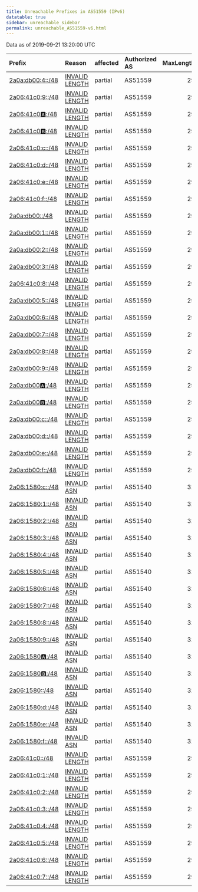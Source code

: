 ```yaml
---
title: Unreachable Prefixes in AS51559 (IPv6)
datatable: true
sidebar: unreachable_sidebar
permalink: unreachable_AS51559-v6.html
---
```


Data as of 2019-09-21 13:20:00 UTC


<div class="datatable-begin"></div>

| Prefix                                                     | Reason                                                                                                     | affected   | Authorized AS   |   MaxLength | Anchor                                         |   unreachable /48s |
|:-----------------------------------------------------------|:-----------------------------------------------------------------------------------------------------------|:-----------|:----------------|------------:|:-----------------------------------------------|-------------------:|
| [2a0a:db00:4::/48](https://stat.ripe.net/2a0a:db00:4::/48) | [INVALID LENGTH](https://rpki-validator.ripe.net/announcement-preview?asn=AS51559&prefix=2a0a:db00:4::/48) | partial    | AS51559         |          29 | [RIPE](unreachable_RIPE_NCC_RPKI_Root-v6.html) |                  1 |
| [2a06:41c0:9::/48](https://stat.ripe.net/2a06:41c0:9::/48) | [INVALID LENGTH](https://rpki-validator.ripe.net/announcement-preview?asn=AS51559&prefix=2a06:41c0:9::/48) | partial    | AS51559         |          29 | [RIPE](unreachable_RIPE_NCC_RPKI_Root-v6.html) |                  1 |
| [2a06:41c0:a::/48](https://stat.ripe.net/2a06:41c0:a::/48) | [INVALID LENGTH](https://rpki-validator.ripe.net/announcement-preview?asn=AS51559&prefix=2a06:41c0:a::/48) | partial    | AS51559         |          29 | [RIPE](unreachable_RIPE_NCC_RPKI_Root-v6.html) |                  1 |
| [2a06:41c0:b::/48](https://stat.ripe.net/2a06:41c0:b::/48) | [INVALID LENGTH](https://rpki-validator.ripe.net/announcement-preview?asn=AS51559&prefix=2a06:41c0:b::/48) | partial    | AS51559         |          29 | [RIPE](unreachable_RIPE_NCC_RPKI_Root-v6.html) |                  1 |
| [2a06:41c0:c::/48](https://stat.ripe.net/2a06:41c0:c::/48) | [INVALID LENGTH](https://rpki-validator.ripe.net/announcement-preview?asn=AS51559&prefix=2a06:41c0:c::/48) | partial    | AS51559         |          29 | [RIPE](unreachable_RIPE_NCC_RPKI_Root-v6.html) |                  1 |
| [2a06:41c0:d::/48](https://stat.ripe.net/2a06:41c0:d::/48) | [INVALID LENGTH](https://rpki-validator.ripe.net/announcement-preview?asn=AS51559&prefix=2a06:41c0:d::/48) | partial    | AS51559         |          29 | [RIPE](unreachable_RIPE_NCC_RPKI_Root-v6.html) |                  1 |
| [2a06:41c0:e::/48](https://stat.ripe.net/2a06:41c0:e::/48) | [INVALID LENGTH](https://rpki-validator.ripe.net/announcement-preview?asn=AS51559&prefix=2a06:41c0:e::/48) | partial    | AS51559         |          29 | [RIPE](unreachable_RIPE_NCC_RPKI_Root-v6.html) |                  1 |
| [2a06:41c0:f::/48](https://stat.ripe.net/2a06:41c0:f::/48) | [INVALID LENGTH](https://rpki-validator.ripe.net/announcement-preview?asn=AS51559&prefix=2a06:41c0:f::/48) | partial    | AS51559         |          29 | [RIPE](unreachable_RIPE_NCC_RPKI_Root-v6.html) |                  1 |
| [2a0a:db00::/48](https://stat.ripe.net/2a0a:db00::/48)     | [INVALID LENGTH](https://rpki-validator.ripe.net/announcement-preview?asn=AS51559&prefix=2a0a:db00::/48)   | partial    | AS51559         |          29 | [RIPE](unreachable_RIPE_NCC_RPKI_Root-v6.html) |                  1 |
| [2a0a:db00:1::/48](https://stat.ripe.net/2a0a:db00:1::/48) | [INVALID LENGTH](https://rpki-validator.ripe.net/announcement-preview?asn=AS51559&prefix=2a0a:db00:1::/48) | partial    | AS51559         |          29 | [RIPE](unreachable_RIPE_NCC_RPKI_Root-v6.html) |                  1 |
| [2a0a:db00:2::/48](https://stat.ripe.net/2a0a:db00:2::/48) | [INVALID LENGTH](https://rpki-validator.ripe.net/announcement-preview?asn=AS51559&prefix=2a0a:db00:2::/48) | partial    | AS51559         |          29 | [RIPE](unreachable_RIPE_NCC_RPKI_Root-v6.html) |                  1 |
| [2a0a:db00:3::/48](https://stat.ripe.net/2a0a:db00:3::/48) | [INVALID LENGTH](https://rpki-validator.ripe.net/announcement-preview?asn=AS51559&prefix=2a0a:db00:3::/48) | partial    | AS51559         |          29 | [RIPE](unreachable_RIPE_NCC_RPKI_Root-v6.html) |                  1 |
| [2a06:41c0:8::/48](https://stat.ripe.net/2a06:41c0:8::/48) | [INVALID LENGTH](https://rpki-validator.ripe.net/announcement-preview?asn=AS51559&prefix=2a06:41c0:8::/48) | partial    | AS51559         |          29 | [RIPE](unreachable_RIPE_NCC_RPKI_Root-v6.html) |                  1 |
| [2a0a:db00:5::/48](https://stat.ripe.net/2a0a:db00:5::/48) | [INVALID LENGTH](https://rpki-validator.ripe.net/announcement-preview?asn=AS51559&prefix=2a0a:db00:5::/48) | partial    | AS51559         |          29 | [RIPE](unreachable_RIPE_NCC_RPKI_Root-v6.html) |                  1 |
| [2a0a:db00:6::/48](https://stat.ripe.net/2a0a:db00:6::/48) | [INVALID LENGTH](https://rpki-validator.ripe.net/announcement-preview?asn=AS51559&prefix=2a0a:db00:6::/48) | partial    | AS51559         |          29 | [RIPE](unreachable_RIPE_NCC_RPKI_Root-v6.html) |                  1 |
| [2a0a:db00:7::/48](https://stat.ripe.net/2a0a:db00:7::/48) | [INVALID LENGTH](https://rpki-validator.ripe.net/announcement-preview?asn=AS51559&prefix=2a0a:db00:7::/48) | partial    | AS51559         |          29 | [RIPE](unreachable_RIPE_NCC_RPKI_Root-v6.html) |                  1 |
| [2a0a:db00:8::/48](https://stat.ripe.net/2a0a:db00:8::/48) | [INVALID LENGTH](https://rpki-validator.ripe.net/announcement-preview?asn=AS51559&prefix=2a0a:db00:8::/48) | partial    | AS51559         |          29 | [RIPE](unreachable_RIPE_NCC_RPKI_Root-v6.html) |                  1 |
| [2a0a:db00:9::/48](https://stat.ripe.net/2a0a:db00:9::/48) | [INVALID LENGTH](https://rpki-validator.ripe.net/announcement-preview?asn=AS51559&prefix=2a0a:db00:9::/48) | partial    | AS51559         |          29 | [RIPE](unreachable_RIPE_NCC_RPKI_Root-v6.html) |                  1 |
| [2a0a:db00:a::/48](https://stat.ripe.net/2a0a:db00:a::/48) | [INVALID LENGTH](https://rpki-validator.ripe.net/announcement-preview?asn=AS51559&prefix=2a0a:db00:a::/48) | partial    | AS51559         |          29 | [RIPE](unreachable_RIPE_NCC_RPKI_Root-v6.html) |                  1 |
| [2a0a:db00:b::/48](https://stat.ripe.net/2a0a:db00:b::/48) | [INVALID LENGTH](https://rpki-validator.ripe.net/announcement-preview?asn=AS51559&prefix=2a0a:db00:b::/48) | partial    | AS51559         |          29 | [RIPE](unreachable_RIPE_NCC_RPKI_Root-v6.html) |                  1 |
| [2a0a:db00:c::/48](https://stat.ripe.net/2a0a:db00:c::/48) | [INVALID LENGTH](https://rpki-validator.ripe.net/announcement-preview?asn=AS51559&prefix=2a0a:db00:c::/48) | partial    | AS51559         |          29 | [RIPE](unreachable_RIPE_NCC_RPKI_Root-v6.html) |                  1 |
| [2a0a:db00:d::/48](https://stat.ripe.net/2a0a:db00:d::/48) | [INVALID LENGTH](https://rpki-validator.ripe.net/announcement-preview?asn=AS51559&prefix=2a0a:db00:d::/48) | partial    | AS51559         |          29 | [RIPE](unreachable_RIPE_NCC_RPKI_Root-v6.html) |                  1 |
| [2a0a:db00:e::/48](https://stat.ripe.net/2a0a:db00:e::/48) | [INVALID LENGTH](https://rpki-validator.ripe.net/announcement-preview?asn=AS51559&prefix=2a0a:db00:e::/48) | partial    | AS51559         |          29 | [RIPE](unreachable_RIPE_NCC_RPKI_Root-v6.html) |                  1 |
| [2a0a:db00:f::/48](https://stat.ripe.net/2a0a:db00:f::/48) | [INVALID LENGTH](https://rpki-validator.ripe.net/announcement-preview?asn=AS51559&prefix=2a0a:db00:f::/48) | partial    | AS51559         |          29 | [RIPE](unreachable_RIPE_NCC_RPKI_Root-v6.html) |                  1 |
| [2a06:1580:c::/48](https://stat.ripe.net/2a06:1580:c::/48) | [INVALID ASN](https://rpki-validator.ripe.net/announcement-preview?asn=AS51559&prefix=2a06:1580:c::/48)    | partial    | AS51540         |          32 | [RIPE](unreachable_RIPE_NCC_RPKI_Root-v6.html) |                  1 |
| [2a06:1580:1::/48](https://stat.ripe.net/2a06:1580:1::/48) | [INVALID ASN](https://rpki-validator.ripe.net/announcement-preview?asn=AS51559&prefix=2a06:1580:1::/48)    | partial    | AS51540         |          32 | [RIPE](unreachable_RIPE_NCC_RPKI_Root-v6.html) |                  1 |
| [2a06:1580:2::/48](https://stat.ripe.net/2a06:1580:2::/48) | [INVALID ASN](https://rpki-validator.ripe.net/announcement-preview?asn=AS51559&prefix=2a06:1580:2::/48)    | partial    | AS51540         |          32 | [RIPE](unreachable_RIPE_NCC_RPKI_Root-v6.html) |                  1 |
| [2a06:1580:3::/48](https://stat.ripe.net/2a06:1580:3::/48) | [INVALID ASN](https://rpki-validator.ripe.net/announcement-preview?asn=AS51559&prefix=2a06:1580:3::/48)    | partial    | AS51540         |          32 | [RIPE](unreachable_RIPE_NCC_RPKI_Root-v6.html) |                  1 |
| [2a06:1580:4::/48](https://stat.ripe.net/2a06:1580:4::/48) | [INVALID ASN](https://rpki-validator.ripe.net/announcement-preview?asn=AS51559&prefix=2a06:1580:4::/48)    | partial    | AS51540         |          32 | [RIPE](unreachable_RIPE_NCC_RPKI_Root-v6.html) |                  1 |
| [2a06:1580:5::/48](https://stat.ripe.net/2a06:1580:5::/48) | [INVALID ASN](https://rpki-validator.ripe.net/announcement-preview?asn=AS51559&prefix=2a06:1580:5::/48)    | partial    | AS51540         |          32 | [RIPE](unreachable_RIPE_NCC_RPKI_Root-v6.html) |                  1 |
| [2a06:1580:6::/48](https://stat.ripe.net/2a06:1580:6::/48) | [INVALID ASN](https://rpki-validator.ripe.net/announcement-preview?asn=AS51559&prefix=2a06:1580:6::/48)    | partial    | AS51540         |          32 | [RIPE](unreachable_RIPE_NCC_RPKI_Root-v6.html) |                  1 |
| [2a06:1580:7::/48](https://stat.ripe.net/2a06:1580:7::/48) | [INVALID ASN](https://rpki-validator.ripe.net/announcement-preview?asn=AS51559&prefix=2a06:1580:7::/48)    | partial    | AS51540         |          32 | [RIPE](unreachable_RIPE_NCC_RPKI_Root-v6.html) |                  1 |
| [2a06:1580:8::/48](https://stat.ripe.net/2a06:1580:8::/48) | [INVALID ASN](https://rpki-validator.ripe.net/announcement-preview?asn=AS51559&prefix=2a06:1580:8::/48)    | partial    | AS51540         |          32 | [RIPE](unreachable_RIPE_NCC_RPKI_Root-v6.html) |                  1 |
| [2a06:1580:9::/48](https://stat.ripe.net/2a06:1580:9::/48) | [INVALID ASN](https://rpki-validator.ripe.net/announcement-preview?asn=AS51559&prefix=2a06:1580:9::/48)    | partial    | AS51540         |          32 | [RIPE](unreachable_RIPE_NCC_RPKI_Root-v6.html) |                  1 |
| [2a06:1580:a::/48](https://stat.ripe.net/2a06:1580:a::/48) | [INVALID ASN](https://rpki-validator.ripe.net/announcement-preview?asn=AS51559&prefix=2a06:1580:a::/48)    | partial    | AS51540         |          32 | [RIPE](unreachable_RIPE_NCC_RPKI_Root-v6.html) |                  1 |
| [2a06:1580:b::/48](https://stat.ripe.net/2a06:1580:b::/48) | [INVALID ASN](https://rpki-validator.ripe.net/announcement-preview?asn=AS51559&prefix=2a06:1580:b::/48)    | partial    | AS51540         |          32 | [RIPE](unreachable_RIPE_NCC_RPKI_Root-v6.html) |                  1 |
| [2a06:1580::/48](https://stat.ripe.net/2a06:1580::/48)     | [INVALID ASN](https://rpki-validator.ripe.net/announcement-preview?asn=AS51559&prefix=2a06:1580::/48)      | partial    | AS51540         |          32 | [RIPE](unreachable_RIPE_NCC_RPKI_Root-v6.html) |                  1 |
| [2a06:1580:d::/48](https://stat.ripe.net/2a06:1580:d::/48) | [INVALID ASN](https://rpki-validator.ripe.net/announcement-preview?asn=AS51559&prefix=2a06:1580:d::/48)    | partial    | AS51540         |          32 | [RIPE](unreachable_RIPE_NCC_RPKI_Root-v6.html) |                  1 |
| [2a06:1580:e::/48](https://stat.ripe.net/2a06:1580:e::/48) | [INVALID ASN](https://rpki-validator.ripe.net/announcement-preview?asn=AS51559&prefix=2a06:1580:e::/48)    | partial    | AS51540         |          32 | [RIPE](unreachable_RIPE_NCC_RPKI_Root-v6.html) |                  1 |
| [2a06:1580:f::/48](https://stat.ripe.net/2a06:1580:f::/48) | [INVALID ASN](https://rpki-validator.ripe.net/announcement-preview?asn=AS51559&prefix=2a06:1580:f::/48)    | partial    | AS51540         |          32 | [RIPE](unreachable_RIPE_NCC_RPKI_Root-v6.html) |                  1 |
| [2a06:41c0::/48](https://stat.ripe.net/2a06:41c0::/48)     | [INVALID LENGTH](https://rpki-validator.ripe.net/announcement-preview?asn=AS51559&prefix=2a06:41c0::/48)   | partial    | AS51559         |          29 | [RIPE](unreachable_RIPE_NCC_RPKI_Root-v6.html) |                  1 |
| [2a06:41c0:1::/48](https://stat.ripe.net/2a06:41c0:1::/48) | [INVALID LENGTH](https://rpki-validator.ripe.net/announcement-preview?asn=AS51559&prefix=2a06:41c0:1::/48) | partial    | AS51559         |          29 | [RIPE](unreachable_RIPE_NCC_RPKI_Root-v6.html) |                  1 |
| [2a06:41c0:2::/48](https://stat.ripe.net/2a06:41c0:2::/48) | [INVALID LENGTH](https://rpki-validator.ripe.net/announcement-preview?asn=AS51559&prefix=2a06:41c0:2::/48) | partial    | AS51559         |          29 | [RIPE](unreachable_RIPE_NCC_RPKI_Root-v6.html) |                  1 |
| [2a06:41c0:3::/48](https://stat.ripe.net/2a06:41c0:3::/48) | [INVALID LENGTH](https://rpki-validator.ripe.net/announcement-preview?asn=AS51559&prefix=2a06:41c0:3::/48) | partial    | AS51559         |          29 | [RIPE](unreachable_RIPE_NCC_RPKI_Root-v6.html) |                  1 |
| [2a06:41c0:4::/48](https://stat.ripe.net/2a06:41c0:4::/48) | [INVALID LENGTH](https://rpki-validator.ripe.net/announcement-preview?asn=AS51559&prefix=2a06:41c0:4::/48) | partial    | AS51559         |          29 | [RIPE](unreachable_RIPE_NCC_RPKI_Root-v6.html) |                  1 |
| [2a06:41c0:5::/48](https://stat.ripe.net/2a06:41c0:5::/48) | [INVALID LENGTH](https://rpki-validator.ripe.net/announcement-preview?asn=AS51559&prefix=2a06:41c0:5::/48) | partial    | AS51559         |          29 | [RIPE](unreachable_RIPE_NCC_RPKI_Root-v6.html) |                  1 |
| [2a06:41c0:6::/48](https://stat.ripe.net/2a06:41c0:6::/48) | [INVALID LENGTH](https://rpki-validator.ripe.net/announcement-preview?asn=AS51559&prefix=2a06:41c0:6::/48) | partial    | AS51559         |          29 | [RIPE](unreachable_RIPE_NCC_RPKI_Root-v6.html) |                  1 |
| [2a06:41c0:7::/48](https://stat.ripe.net/2a06:41c0:7::/48) | [INVALID LENGTH](https://rpki-validator.ripe.net/announcement-preview?asn=AS51559&prefix=2a06:41c0:7::/48) | partial    | AS51559         |          29 | [RIPE](unreachable_RIPE_NCC_RPKI_Root-v6.html) |                  1 |

<div class="datatable-end"></div>